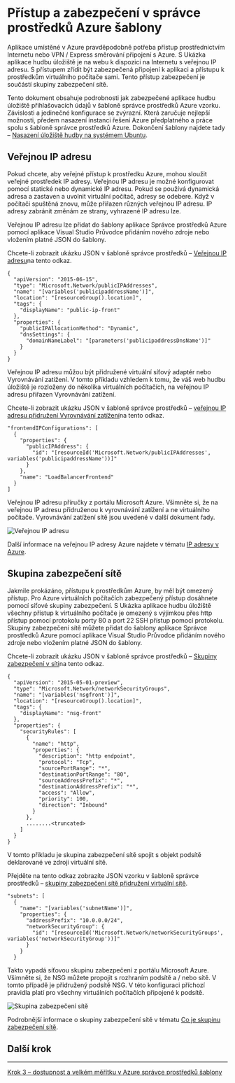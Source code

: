 <properties
   pageTitle="Přístup a zabezpečení v Azure šablony správce prostředků | Microsoft Azure" 
   description="Kurz DotNet Core Azure virtuálního počítače"
   services="virtual-machines-linux"
   documentationCenter="virtual-machines"
   authors="neilpeterson"
   manager="timlt"
   editor="tysonn"
   tags="azure-service-management"/>

<tags
   ms.service="virtual-machines-linux"
   ms.devlang="na"
   ms.topic="article"
   ms.tgt_pltfrm="vm-linux"
   ms.workload="infrastructure"
   ms.date="09/21/2016"
   ms.author="nepeters"/>

# <a name="access-and-security-in-azure-resource-manager-templates"></a>Přístup a zabezpečení v správce prostředků Azure šablony

Aplikace umístěné v Azure pravděpodobně potřeba přístup prostřednictvím Internetu nebo VPN / Express směrování připojení s Azure. S Ukázka aplikace hudbu úložiště je na webu k dispozici na Internetu s veřejnou IP adresu. S přístupem zřídit být zabezpečená připojení k aplikaci a přístupu k prostředkům virtuálního počítače sami. Tento přístup zabezpečení je součástí skupiny zabezpečení sítě. 

Tento dokument obsahuje podrobnosti jak zabezpečené aplikace hudbu úložiště přihlašovacích údajů v šabloně správce prostředků Azure vzorku. Závislosti a jedinečné konfigurace se zvýrazní. Která zaručuje nejlepší možnosti, předem nasazení instanci řešení Azure předplatného a práce spolu s šabloně správce prostředků Azure. Dokončení šablony najdete tady – [Nasazení úložiště hudby na systémem Ubuntu](https://github.com/Microsoft/dotnet-core-sample-templates/tree/master/dotnet-core-music-linux).


## <a name="public-ip-address"></a>Veřejnou IP adresu

Pokud chcete, aby veřejné přístup k prostředku Azure, mohou sloužit veřejné prostředek IP adresy. Veřejnou IP adresu je možné konfigurovat pomocí statické nebo dynamické IP adresu. Pokud se používá dynamická adresa a zastaven a uvolnit virtuální počítač, adresy se odebere. Když v počítači spuštěná znovu, může přiřazen různých veřejnou IP adresu. IP adresy zabránit změnám ze strany, vyhrazené IP adresu lze. 

Veřejnou IP adresu lze přidat do šablony aplikace Správce prostředků Azure pomocí aplikace Visual Studio Průvodce přidáním nového zdroje nebo vložením platné JSON do šablony. 

Chcete-li zobrazit ukázku JSON v šabloně správce prostředků – [Veřejnou IP adresu](https://github.com/Microsoft/dotnet-core-sample-templates/blob/master/dotnet-core-music-linux/azuredeploy.json#L121)na tento odkaz.


```none
{
  "apiVersion": "2015-06-15",
  "type": "Microsoft.Network/publicIPAddresses",
  "name": "[variables('publicipaddressName')]",
  "location": "[resourceGroup().location]",
  "tags": {
    "displayName": "public-ip-front"
  },
  "properties": {
    "publicIPAllocationMethod": "Dynamic",
    "dnsSettings": {
      "domainNameLabel": "[parameters('publicipaddressDnsName')]"
    }
  }
}
```

Veřejnou IP adresu můžou být přidružené virtuální síťový adaptér nebo Vyrovnávání zatížení. V tomto příkladu vzhledem k tomu, že váš web hudbu úložiště je rozloženy do několika virtuálních počítačích, na veřejnou IP adresu přiřazen Vyrovnávání zatížení.

Chcete-li zobrazit ukázku JSON v šabloně správce prostředků – [veřejnou IP adresu přidružení Vyrovnávání zatížení](https://github.com/Microsoft/dotnet-core-sample-templates/blob/master/dotnet-core-music-linux/azuredeploy.json#L208)na tento odkaz.

```none
"frontendIPConfigurations": [
  {
    "properties": {
      "publicIPAddress": {
        "id": "[resourceId('Microsoft.Network/publicIPAddresses', variables('publicipaddressName'))]"
      }
    },
    "name": "LoadBalancerFrontend"
  }
]
```

Veřejnou IP adresu příručky z portálu Microsoft Azure. Všimněte si, že na veřejnou IP adresu přidruženou k vyrovnávání zatížení a ne virtuálního počítače. Vyrovnávání zatížení sítě jsou uvedené v další dokument řady.

![Veřejnou IP adresu](./media/virtual-machines-linux-dotnet-core/pubip.png)

Další informace na veřejnou IP adresy Azure najdete v tématu [IP adresy v Azure](../virtual-network/virtual-network-ip-addresses-overview-arm.md).

## <a name="network-security-group"></a>Skupina zabezpečení sítě

Jakmile prokázáno, přístupu k prostředkům Azure, by měl být omezený přístup. Pro Azure virtuálních počítačích zabezpečený přístup dosáhnete pomocí síťové skupiny zabezpečení. S Ukázka aplikace hudbu úložiště všechny přístup k virtuálního počítače je omezený s výjimkou přes http přístup pomocí protokolu porty 80 a port 22 SSH přístup pomocí protokolu. Skupiny zabezpečení sítě můžete přidat do šablony aplikace Správce prostředků Azure pomocí aplikace Visual Studio Průvodce přidáním nového zdroje nebo vložením platné JSON do šablony.

Chcete-li zobrazit ukázku JSON v šabloně správce prostředků – [Skupiny zabezpečení v síti](https://github.com/Microsoft/dotnet-core-sample-templates/blob/master/dotnet-core-music-linux/azuredeploy.json#L68)na tento odkaz.

```none
{
  "apiVersion": "2015-05-01-preview",
  "type": "Microsoft.Network/networkSecurityGroups",
  "name": "[variables('nsgfront')]",
  "location": "[resourceGroup().location]",
  "tags": {
    "displayName": "nsg-front"
  },
  "properties": {
    "securityRules": [
      {
        "name": "http",
        "properties": {
          "description": "http endpoint",
          "protocol": "Tcp",
          "sourcePortRange": "*",
          "destinationPortRange": "80",
          "sourceAddressPrefix": "*",
          "destinationAddressPrefix": "*",
          "access": "Allow",
          "priority": 100,
          "direction": "Inbound"
        }
      },
      ........<truncated> 
    ]
  }
}
```

V tomto příkladu je skupina zabezpečení sítě spojit s objekt podsítě deklarované ve zdroji virtuální sítě. 

Přejděte na tento odkaz zobrazíte JSON vzorku v šabloně správce prostředků – [skupiny zabezpečení sítě přidružení virtuální sítě](https://github.com/Microsoft/dotnet-core-sample-templates/blob/master/dotnet-core-music-linux/azuredeploy.json#L158).


```none
"subnets": [
  {
    "name": "[variables('subnetName')]",
    "properties": {
      "addressPrefix": "10.0.0.0/24",
      "networkSecurityGroup": {
        "id": "[resourceId('Microsoft.Network/networkSecurityGroups', variables('networkSecurityGroup'))]"
      }
    }
  }
```

Takto vypadá síťovou skupinu zabezpečení z portálu Microsoft Azure. Všimněte si, že NSG můžete propojit s rozhraním podsítě a / nebo sítě. V tomto případě je přidružený podsítě NSG. V této konfiguraci příchozí pravidla platí pro všechny virtuálních počítačích připojené k podsítě.

![Skupina zabezpečení sítě](./media/virtual-machines-linux-dotnet-core/nsg.png)

Podrobnější informace o skupiny zabezpečení sítě v tématu [Co je skupinu zabezpečení sítě]( https://azure.microsoft.com/documentation/articles/virtual-networks-nsg/).

## <a name="next-step"></a>Další krok

<hr>

[Krok 3 – dostupnost a velkém měřítku v Azure správce prostředků šablony](./virtual-machines-linux-dotnet-core-4-availability-scale.md)
